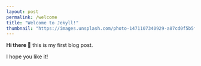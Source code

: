 ```yaml
---
layout: post
permalink: /welcome
title: "Welcome to Jekyll!"
thumbnail: "https://images.unsplash.com/photo-1471107340929-a87cd0f5b5f3"
---
```


**Hi there 👋** this is my first blog post.

I hope you like it!


<!--
**soprun/soprun** is a ✨ _special_ ✨ repository because its `README.md` (this file) appears on your GitHub profile.

Here are some ideas to get you started:

- 🔭 I’m currently working on ...
- 🌱 I’m currently learning ...
- 👯 I’m looking to collaborate on ...
- 🤔 I’m looking for help with ...
- 💬 Ask me about ...
- 📫 How to reach me: ...
- 😄 Pronouns: ...
- ⚡ Fun fact: ...
-->
